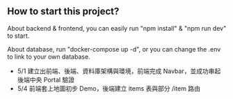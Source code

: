 ## How to start this project?

About backend & frontend, you can easily run "npm install" & "npm run dev" to start.

About database, run "docker-compose up -d", or you can change the .env to link to your own database.

- 5/1 建立出前端、後端、資料庫架構與環境，前端完成 Navbar，並成功串起後端中央 Portal 驗證
- 5/4 前端套上地圖初步 Demo，後端建立 items 表與部分 /item 路由
